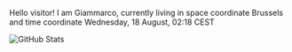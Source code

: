 Hello visitor! I am Giammarco, currently living in space coordinate Brussels and time coordinate Wednesday, 18 August, 02:18 CEST

![GitHub Stats](https://github-readme-stats.vercel.app/api?username=grcasanova)
